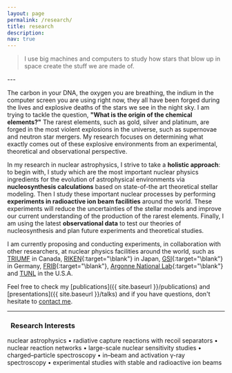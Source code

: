 ```yaml
---
layout: page
permalink: /research/
title: research
description:
nav: true
---
```


<blockquote>
<i class="fas fa-quote-left"></i> I use big machines and computers to study how stars that blow up in space create the stuff we are made of.
</blockquote>
---

The carbon in your DNA, the oxygen you are breathing, the indium in the computer screen you are using right now, they all have been forged during the lives and explosive deaths of the stars we see in the night sky. I am trying to tackle the question, **"What is the origin of the chemical elements?"** The rarest elements, such as gold, silver and platinum, are forged in the most violent explosions in the universe, such as supernovae and neutron star mergers. My research focuses on determining what exactly comes out of these explosive environments from an experimental, theoretical and observational perspective.

In my research in nuclear astrophysics, I strive to take a **holistic approach**: to begin with, I study which are the most important nuclear physics ingredients for the evolution of astrophysical environments via **nucleosynthesis calculations** based on state-of-the art theoretical stellar modeling. Then I study these important nuclear processes by performing **experiments in radioactive ion beam facilities** around the world. These experiments will reduce the uncertainties of the stellar models and improve our current understanding of the production of the rarest elements. Finally, I am using the latest **observational data** to test our theories of nucleosynthesis and plan future experiments and theoretical studies.

I am currently proposing and conducting experiments, in collaboration with other researchers, at nuclear physics facilities around the world, such as [TRIUMF](https://triumf.ca) in Canada, [RIKEN](https://www.nishina.riken.jp/ribf/){:target="\blank"} in Japan, [GSI](https://gsi.de/en/){:target="\blank"} in Germany, [FRIB](https://frib.msu.edu/){:target="\blank"}, [Argonne National Lab](https://www.anl.gov/phy-0){:target="\blank"} and [TUNL](https://tunl.duke.edu/) in the U.S.A.

Feel free to check my [publications]({{ site.baseurl }}/publications) and [presentations]({{ site.baseurl }}/talks) and if you have questions, don't hesitate to [contact me](mailto:{{site.email}}).

---

### <i class="fa fa-search" aria-hidden="true"></i>&nbsp; Research Interests
nuclear astrophysics • radiative capture reactions with recoil separators • nuclear reaction networks • large-scale nuclear sensitivity studies • charged–particle spectroscopy • in–beam and activation γ-ray spectroscopy • experimental studies with stable and radioactive ion beams
